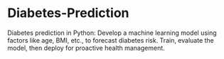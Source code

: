 # Diabetes-Prediction
Diabetes prediction in Python: Develop a machine learning model using factors like age, BMI, etc., to forecast diabetes risk. Train, evaluate the model, then deploy for proactive health management.
